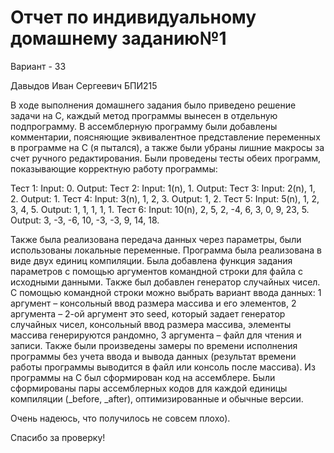 # Отчет по индивидуальному домашнему заданию№1

Вариант - 33         

Давыдов Иван Сергеевич
БПИ215

В ходе выполнения домашнего задания было приведено решение задачи на С, каждый метод программы вынесен в отдельную подпрограмму. В ассемблерную программу были добавлены комментарии, поясняющие эквивалентное представление переменных в программе на С (я пытался), а также были убраны лишние макросы за счет ручного редактирования.
Были проведены тесты обеих программ, показывающие корректную работу программы:

Тест 1: Input: 0. Output:
Тест 2: Input: 1(n), 1. Output:
Тест 3: Input: 2(n), 1, 2.  Output: 1.
Тест 4: Input: 3(n), 1, 2, 3. Output: 1, 2.
Тест 5: Input: 5(n), 1, 2, 3, 4, 5. Output: 1, 1, 1, 1, 1.
Тест 6: Input: 10(n), 2, 5, 2, -4, 6, 3, 0, 9, 23, 5. Output: 3, -3, -6, 10, -3, -3, 9, 14, 18.

Также была реализована передача данных через параметры, были использованы локальные переменные. Программа была реализована в виде двух единиц компиляции. Была добавлена функция задания параметров с помощью аргументов командной строки для файла с исходными данными.	Также был добавлен генератор случайных чисел. С помощью командной строки можно выбрать вариант ввода данных: 1 аргумент – консольный ввод размера массива и его элементов, 2 аргумента – 2-ой аргумент это seed, который задает генератор случайных чисел, консольный ввод размера массива, элементы массива генерируются рандомно, 3 аргумента – файл для чтения и записи. Также были произведены замеры по времени исполнения программы без учета ввода и вывода данных (результат времени работы программы выводится в файл или консоль после массива). Из программы на С был сформирован код на ассемблере. Были сформированы  пары ассемблерных кодов для каждой единицы компиляции (_before, _after), оптимизированные и обычные версии. 

Очень надеюсь, что получилось не совсем плохо).

Спасибо за проверку!
